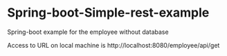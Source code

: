 # Spring-boot-Simple-rest-example
Spring-boot example for the employee without database


Access to URL on local machine is
http://localhost:8080/employee/api/get
